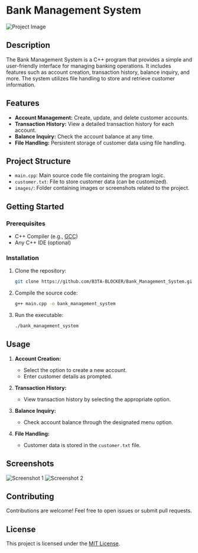 # Bank Management System

![Project Image](images/project_image.png)

## Description

The Bank Management System is a C++ program that provides a simple and user-friendly interface for managing banking operations. It includes features such as account creation, transaction history, balance inquiry, and more. The system utilizes file handling to store and retrieve customer information.

## Features

- **Account Management:** Create, update, and delete customer accounts.
- **Transaction History:** View a detailed transaction history for each account.
- **Balance Inquiry:** Check the account balance at any time.
- **File Handling:** Persistent storage of customer data using file handling.

## Project Structure

- `main.cpp`: Main source code file containing the program logic.
- `customer.txt`: File to store customer data (can be customized).
- `images/`: Folder containing images or screenshots related to the project.

## Getting Started

### Prerequisites

- C++ Compiler (e.g., [GCC](https://gcc.gnu.org/))
- Any C++ IDE (optional)

### Installation

1. Clone the repository:

    ```bash
    git clone https://github.com/B3TA-BLOCKER/Bank_Management_System.git
    ```

2. Compile the source code:

    ```bash
    g++ main.cpp -o bank_management_system
    ```

3. Run the executable:

    ```bash
    ./bank_management_system
    ```

## Usage

1. **Account Creation:**
   - Select the option to create a new account.
   - Enter customer details as prompted.

2. **Transaction History:**
   - View transaction history by selecting the appropriate option.

3. **Balance Inquiry:**
   - Check account balance through the designated menu option.

4. **File Handling:**
   - Customer data is stored in the `customer.txt` file.

## Screenshots

![Screenshot 1](images/screenshot1.png)
![Screenshot 2](images/screenshot2.png)

## Contributing

Contributions are welcome! Feel free to open issues or submit pull requests.

## License

This project is licensed under the [MIT License](LICENSE).

